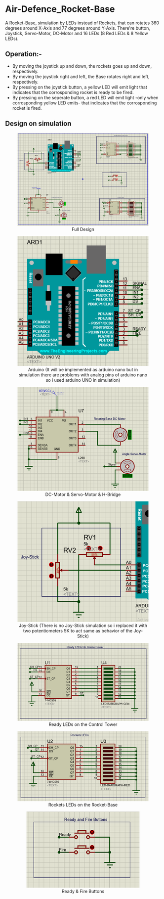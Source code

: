 # Air-Defence_Rocket-Base
 A Rocket-Base, simulation by LEDs instead of Rockets, that can rotates 360 degrees  around X-Axis and 77 degrees around Y-Axis. There're button, Joystick, Servo-Motor,  DC-Motor and 16 LEDs (8 Red LEDs & 8 Yellow LEDs).
## Operation:-
- By moving the joystick up and down, the rockets goes up and down, respectively.
- By moving the joystick right and left, the Base rotates right and left, respectively.
- By pressing on the joystick button, a yellow LED will emit light that indicates that the corrosponding rocket is ready to be fired.
- By pressing on the seperate button, a red LED will emit light -only when corrosponding yellow LED emits- that indicates that the corrosponding rocket is fired.
## Design on simulation 
<center>
    <figure class="image">
        <img src="Design/Full_Design.PNG">
        <figcaption>
                Full Design
        </figcaption>
    </figure>
</center>
<center>
    <figure class="image">
        <img src="Design/Arduino.PNG">
        <figcaption>
                Arduino (It will be implemented as arduino nano but in simulation there are problems with analog pins of arduino nano so i used arduino UNO in simulation)
        </figcaption>
    </figure>
</center>
<center>
    <figure class="image">
        <img src="Design/DC_Motor_n_Servo_Motor_n_H_Bridge.PNG">
        <figcaption>
                DC-Motor & Servo-Motor & H-Bridge
        </figcaption>
    </figure>
</center>
<center>
    <figure class="image">
        <img src="Design/Joystick.PNG">
        <figcaption>
                Joy-Stick (There is no Joy-Stick simulation so i replaced it with two potentiometers 5K to act same as behavior of the Joy-Stick)
        </figcaption>
    </figure>
</center>
<center>
    <figure class="image">
        <img src="Design/Ready_LEDs_On_Control_Tower.PNG">
        <figcaption>
                Ready LEDs on the Control Tower
        </figcaption>
    </figure>
</center>
<center>
    <figure class="image">
        <img src="Design/Rockets_LEDs.PNG">
        <figcaption>
                Rockets LEDs on the Rocket-Base
        </figcaption>
    </figure>
</center>
<center>
    <figure class="image">
        <img src="Design/Ready_n_Fire_Buttons.PNG">
        <figcaption>
                Ready & Fire Buttons
        </figcaption>
    </figure>
</center>